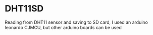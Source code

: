 # DHT11SD
Reading from DHT11 sensor and saving to SD card, I used an arduino leonardo CJMCU, but other arduino boards can be used
